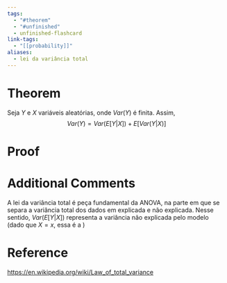 ```yaml
---
tags:
  - "#theorem"
  - "#unfinished"
  - unfinished-flashcard
link-tags:
  - "[[probability]]"
aliases:
  - lei da variância total
---
```

# Theorem
Seja $Y$ e $X$ variáveis aleatórias, onde $Var(Y)$ é finita. Assim, $$Var(Y) = Var(E[Y|X]) + E[Var(Y|
X)]$$
# Proof


# Additional Comments
A lei da variância total é peça fundamental da ANOVA, na parte em que se separa a variância total dos dados em explicada e não explicada. Nesse sentido, $Var(E[Y|X])$ representa a variância não explicada pelo modelo (dado que $X=x$, essa é a )

# Reference 
https://en.wikipedia.org/wiki/Law_of_total_variance





